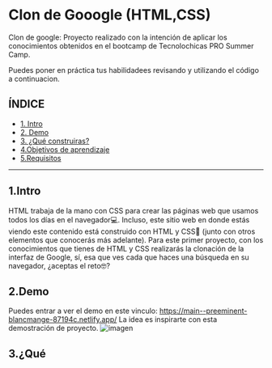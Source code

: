 # Clon de Gooogle (HTML,CSS)

Clon de google: Proyecto realizado con la intención de aplicar los conocimientos obtenidos en el bootcamp de Tecnolochicas PRO Summer Camp.

Puedes poner en práctica tus habilidadees revisando y utilizando el código a continuacion.

## ÍNDICE

* [1. Intro](url)
 * [2. Demo](url)
* [3. ¿Qué construiras?](url)
* [4.Objetivos de aprendizaje](url)
* [5.Requisitos](url)

***
## 1.Intro

HTML trabaja de la mano con CSS para crear las páginas web que usamos todos los días en el navegador💻. Incluso, este sitio web en donde estás viendo este contenido está construido con HTML y CSS🤯 (junto con otros elementos que conocerás más adelante). Para este primer proyecto, con los conocimientos que tienes de HTML y CSS realizarás la clonación de la interfaz de Google, sí, esa que ves cada que haces una búsqueda en su navegador, ¿aceptas el reto🤓?

## 2.Demo

Puedes entrar a ver el demo en este vinculo: https://main--preeminent-blancmange-87194c.netlify.app/
La idea es inspirarte con esta demostración de proyecto. 
![imagen]("./../imagenes/googlelogo.png")


## 3.¿Qué



